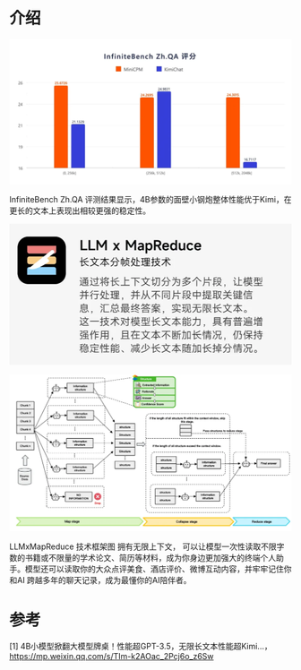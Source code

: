 # 介绍

![](.03_miniCPM3无限上下文_images/评测.png)

InfiniteBench Zh.QA 评测结果显示，4B参数的面壁小钢炮整体性能优于Kimi，在更长的文本上表现出相较更强的稳定性。

![](.03_miniCPM3无限上下文_images/mapreduce技术.png)

![](.03_miniCPM3无限上下文_images/原理图.png)

LLMxMapReduce 技术框架图
拥有无限上下文， 可以让模型一次性读取不限字数的书籍或不限量的学术论文、简历等材料，成为你身边更加强大的终端个人助手。模型还可以读取你的大众点评美食、酒店评价、微博互动内容，并牢牢记住你和AI 跨越多年的聊天记录，成为最懂你的AI陪伴者。

# 参考

[1] 4B小模型掀翻大模型牌桌！性能超GPT-3.5，无限长文本性能超Kimi...，https://mp.weixin.qq.com/s/TIm-k2AOac_2Pcj6o_z6Sw